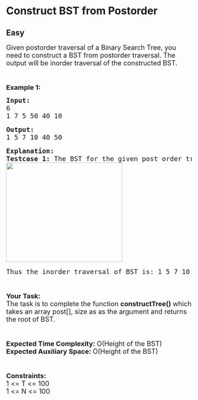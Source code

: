 # Construct BST from Postorder
## Easy
<div class="problems_problem_content__Xm_eO"><p><span style="font-size:18px">Given postorder traversal of a Binary Search Tree, you need to construct a BST from postorder traversal. The output will be inorder traversal of the constructed BST.</span></p>

<p>&nbsp;</p>

<p><span style="font-size:18px"><strong>Example 1:</strong></span></p>

<pre><span style="font-size:18px"><strong>Input:</strong>
6
1 7 5 50 40 10</span>

<span style="font-size:18px"><strong>Output:</strong>
1 5 7 10 40 50</span>

<span style="font-size:18px"><strong>Explanation:
Testcase 1:</strong> The BST for the given post order traversal is:</span>
<span style="font-size:18px"><img alt="" src="https://www.cdn.geeksforgeeks.org/wp-content/uploads/BST.jpg" style="height:269px; width:315px"></span>

<span style="font-size:18px">Thus the inorder traversal of BST is: 1 5 7 10 40 50.</span></pre>

<p>&nbsp;</p>

<p><span style="font-size:18px"><strong>Your Task:</strong><br>
The task is to complete the function <strong>constructTree()</strong> which takes an array post[], size as as the argument and returns the root of BST. </span></p>

<p>&nbsp;</p>

<p><span style="font-size:18px"><strong>Expected Time Complexity:&nbsp;</strong>O(Height of the BST)<br>
<strong>Expected Auxiliary Space:&nbsp;</strong>O(Height of the BST)</span></p>

<p>&nbsp;</p>

<p><span style="font-size:18px"><strong>Constraints:</strong><br>
1 &lt;= T &lt;= 100<br>
1 &lt;= N &lt;= 100</span></p>
</div>